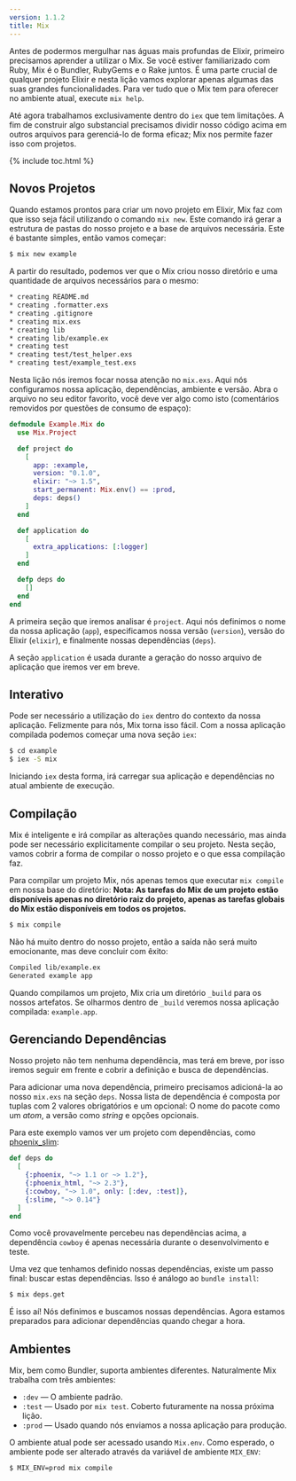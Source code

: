 ```yaml
---
version: 1.1.2
title: Mix
---
```


Antes de podermos mergulhar nas águas mais profundas de Elixir, primeiro precisamos aprender a utilizar o Mix. 
Se você estiver familiarizado com Ruby, Mix é o Bundler, RubyGems e o Rake juntos. 
É uma parte crucial de qualquer projeto Elixir e nesta lição vamos explorar apenas algumas das suas grandes funcionalidades. 
Para ver tudo que o Mix tem para oferecer no ambiente atual, execute `mix help`.

Até agora trabalhamos exclusivamente dentro do `iex` que tem limitações. 
A fim de construir algo substancial precisamos dividir nosso código acima em outros arquivos para gerenciá-lo de forma eficaz; Mix nos permite fazer isso com projetos.

{% include toc.html %}

## Novos Projetos

Quando estamos prontos para criar um novo projeto em Elixir, Mix faz com que isso seja fácil utilizando o comando `mix new`. 
Este comando irá gerar a estrutura de pastas do nosso projeto e a base de arquivos necessária. 
Este é bastante simples, então vamos começar:

```bash
$ mix new example
```

A partir do resultado, podemos ver que o Mix criou nosso diretório e uma quantidade de arquivos necessários para o mesmo:

```bash
* creating README.md
* creating .formatter.exs
* creating .gitignore
* creating mix.exs
* creating lib
* creating lib/example.ex
* creating test
* creating test/test_helper.exs
* creating test/example_test.exs
```

Nesta lição nós iremos focar nossa atenção no `mix.exs`. 
Aqui nós configuramos nossa aplicação, dependências, ambiente e versão. 
Abra o arquivo no seu editor favorito, você deve ver algo como isto (comentários removidos por questões de consumo de espaço):

```elixir
defmodule Example.Mix do
  use Mix.Project

  def project do
    [
      app: :example,
      version: "0.1.0",
      elixir: "~> 1.5",
      start_permanent: Mix.env() == :prod,
      deps: deps()
    ]
  end

  def application do
    [
      extra_applications: [:logger]
    ]
  end

  defp deps do
    []
  end
end
```

A primeira seção que iremos analisar é `project`. 
Aqui nós definimos o nome da nossa aplicação (`app`), especificamos nossa versão (`version`), versão do Elixir (`elixir`), e finalmente nossas dependências (`deps`).

A seção `application` é usada durante a geração do nosso arquivo de aplicação que iremos ver em breve.

## Interativo

Pode ser necessário a utilização do `iex` dentro do contexto da nossa aplicação.
Felizmente para nós, Mix torna isso fácil. 
Com a nossa aplicação compilada podemos começar uma nova seção `iex`:

```bash
$ cd example
$ iex -S mix
```

Iniciando `iex` desta forma, irá carregar sua aplicação e dependências no atual ambiente de execução.

## Compilação

Mix é inteligente e irá compilar as alterações quando necessário, mas ainda pode ser necessário explicitamente compilar o seu projeto. 
Nesta seção, vamos cobrir a forma de compilar o nosso projeto e o que essa compilação faz.

Para compilar um projeto Mix, nós apenas temos que executar `mix compile` em nossa base do diretório:
**Nota: As tarefas do Mix de um projeto estão disponíveis apenas no diretório raiz do projeto, apenas as tarefas globais do Mix estão disponíveis em todos os projetos.**

```bash
$ mix compile
```

Não há muito dentro do nosso projeto, então a saída não será muito emocionante, mas deve concluir com êxito:

```bash
Compiled lib/example.ex
Generated example app
```

Quando compilamos um projeto, Mix cria um diretório `_build` para os nossos artefatos. 
Se olharmos dentro de `_build` veremos nossa aplicação compilada: `example.app`.

## Gerenciando Dependências

Nosso projeto não tem nenhuma dependência, mas terá em breve, por isso iremos seguir em frente e cobrir a definição e busca de dependências.

Para adicionar uma nova dependência, primeiro precisamos adicioná-la ao nosso `mix.exs` na seção `deps`. 
Nossa lista de dependência é composta por tuplas com 2 valores obrigatórios e um opcional: O nome do pacote como um *atom*, a versão como *string* e opções opcionais.

Para este exemplo vamos ver um projeto com dependências, como [phoenix_slim](https://github.com/doomspork/phoenix_slim):

```elixir
def deps do
  [
    {:phoenix, "~> 1.1 or ~> 1.2"},
    {:phoenix_html, "~> 2.3"},
    {:cowboy, "~> 1.0", only: [:dev, :test]},
    {:slime, "~> 0.14"}
  ]
end
```

Como você provavelmente percebeu nas dependências acima, a dependência `cowboy` é apenas necessária durante o desenvolvimento e teste.

Uma vez que tenhamos definido nossas dependências, existe um passo final: buscar estas dependências. 
Isso é análogo ao `bundle install`:

```bash
$ mix deps.get
```

É isso aí! Nós definimos e buscamos nossas dependências. 
Agora estamos preparados para adicionar dependências quando chegar a hora.

## Ambientes

Mix, bem como Bundler, suporta ambientes diferentes. 
Naturalmente Mix trabalha com três ambientes:

+ `:dev` — O ambiente padrão.
+ `:test` — Usado por `mix test`. Coberto futuramente na nossa próxima lição.
+ `:prod` — Usado quando nós enviamos a nossa aplicação para produção.

O ambiente atual pode ser acessado usando `Mix.env`. 
Como esperado, o ambiente pode ser alterado através da variável de ambiente `MIX_ENV`:

```bash
$ MIX_ENV=prod mix compile
```
